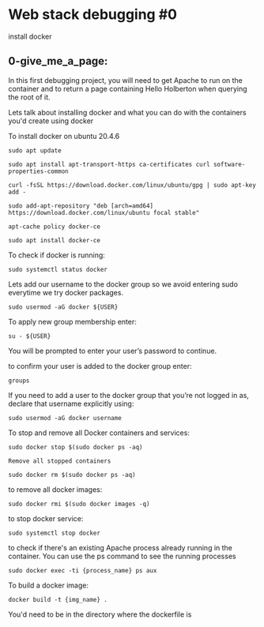 # Web stack debugging #0

install docker

## 0-give_me_a_page:

In this first debugging project, you will need to get Apache to run on the container and to return a page containing Hello Holberton when querying the root of it.

Lets talk about installing docker and what you can do with the containers you'd create using docker

To install docker on ubuntu 20.4.6

	sudo apt update

	sudo apt install apt-transport-https ca-certificates curl software-properties-common

	curl -fsSL https://download.docker.com/linux/ubuntu/gpg | sudo apt-key add -

	sudo add-apt-repository "deb [arch=amd64] https://download.docker.com/linux/ubuntu focal stable"

	apt-cache policy docker-ce

	sudo apt install docker-ce

To check if docker is running:

	sudo systemctl status docker

Lets add our username to the docker group so we avoid entering sudo everytime we try docker packages.

	sudo usermod -aG docker ${USER}

To apply new group membership enter:

	su - ${USER}

You will be prompted to enter your user’s password to continue.

to confirm your user is added to the docker group enter:

	groups

If you need to add a user to the docker group that you’re not logged in as, declare that username explicitly using:

	sudo usermod -aG docker username

To stop and remove all Docker containers and services:

	sudo docker stop $(sudo docker ps -aq)

`Remove all stopped containers`

	sudo docker rm $(sudo docker ps -aq)

to remove all docker images:

	sudo docker rmi $(sudo docker images -q)

to stop docker service:

	sudo systemctl stop docker

to check if there's an existing Apache process already running in the container. You can use the ps command to see the running processes

	sudo docker exec -ti {process_name} ps aux

To build a docker image:

	docker build -t {img_name} .

You'd need to be in the directory where the dockerfile is
